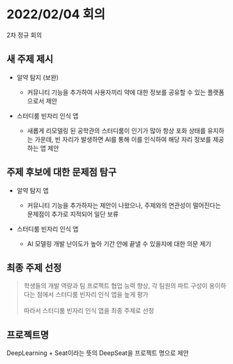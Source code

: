 # 2022/02/04 회의
2차 정규 회의

## 새 주제 제시
- 알약 탐지 (보완)
  - 커뮤니티 기능을 추가하여 사용자끼리 약에 대한 정보를 공유할 수 있는 플랫폼으로서 제안

- 스터디룸 빈자리 인식 앱
  - 새롭게 리모델링 된 공학관의 스터디룸이 인기가 많아 항상 포화 상태를 유지하는 가운데, 빈 자리가 발생하면 AI를 통해 이를 인식하여 해당 자리 정보를 제공하는 앱 제안


## 주제 후보에 대한 문제점 탐구
- 알약 탐지 앱
  - 커뮤니티 기능을 추가하자는 제안이 나왔으나, 주제와의 연관성이 떨어진다는 문제점이 추가로 지적되어 일단 보류

- 스터디룸 빈자리 인식 앱
  - AI 모델링 개발 난이도가 높아 기간 안에 끝낼 수 있을지에 대한 의문 제기


## 최종 주제 선정
> 학생들의 개발 역량과 팀 프로젝트 협업 능력 향상, 각 팀원의 파트 구성이 용이하다는 점에서 스터디룸 빈자리 인식 앱을 높게 평가
> <br><br>따라서 스터디룸 빈자리 인식 앱을 최종 주제로 선정


## 프로젝트명
DeepLearning + Seat이라는 뜻의 DeepSeat을 프로젝트 명으로 제안